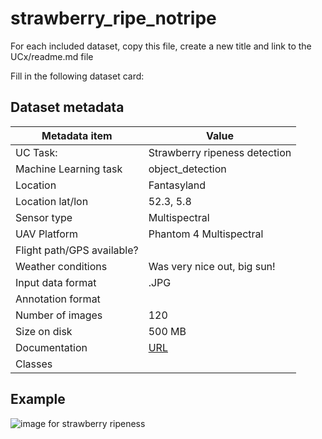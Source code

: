 # strawberry_ripe_notripe

For each included dataset, copy this file, create a new title and link to the UCx/readme.md file

Fill in the following dataset card:


## Dataset metadata
| Metadata item | Value |
| ---- | ---- | 
| UC Task: | Strawberry ripeness detection |
| Machine Learning task | object_detection |
| Location | Fantasyland |
| Location lat/lon | 52.3, 5.8 | 
| Sensor  type | Multispectral | 
| UAV Platform | Phantom 4 Multispectral | 
| Flight path/GPS available? | |
| Weather conditions | Was very nice out, big sun! | 
| Input data format | .JPG | 
| Annotation format | |
| Number of images | 120 | 
| Size on disk | 500 MB |
| Documentation | [URL]() |
| Classes | | 

## Example

![image for strawberry ripeness ](https://cdn.britannica.com/22/75922-050-D3982BD0/flowers-fruits-garden-strawberry-plant-species.jpg)